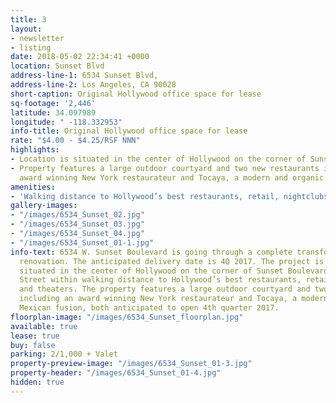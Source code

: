 ```yaml
---
title: 3
layout:
- newsletter
- listing
date: 2018-05-02 22:34:41 +0000
location: Sunset Blvd
address-line-1: 6534 Sunset Blvd,
address-line-2: Los Angeles, CA 90028
short-caption: Original Hollywood office space for lease
sq-footage: '2,446'
latitude: 34.097989
longitude: " -118.332953"
info-title: Original Hollywood office space for lease
rate: "$4.00 - $4.25/RSF NNN"
highlights:
- Location is situated in the center of Hollywood on the corner of Sunset Boulevard
- Property features a large outdoor courtyard and two new restaurants including an
  award winning New York restaurateur and Tocaya, a modern and organic Mexican fusion
amenities:
- 'Walking distance to Hollywood’s best restaurants, retail, nightclubs and theaters '
gallery-images:
- "/images/6534_Sunset_02.jpg"
- "/images/6534_Sunset_03.jpg"
- "/images/6534_Sunset_04.jpg"
- "/images/6534_Sunset_01-1.jpg"
info-text: 6534 W. Sunset Boulevard is going through a complete transformation and
  renovation. The anticipated delivery date is 4Q 2017. The project is prominently
  situated in the center of Hollywood on the corner of Sunset Boulevard and Seward
  Street within walking distance to Hollywood’s best restaurants, retail, nightclubs
  and theaters. The property features a large outdoor courtyard and two new restaurants
  including an award winning New York restaurateur and Tocaya, a modern and organic
  Mexican fusion, both anticipated to open 4th quarter 2017.
floorplan-image: "/images/6534_Sunset_floorplan.jpg"
available: true
lease: true
buy: false
parking: 2/1,000 + Valet
property-preview-image: "/images/6534_Sunset_01-3.jpg"
property-header: "/images/6534_Sunset_01-4.jpg"
hidden: true
---
```


